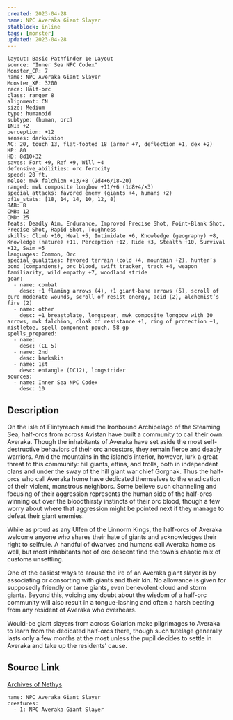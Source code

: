 ```yaml
---
created: 2023-04-28
name: NPC Averaka Giant Slayer
statblock: inline
tags: [monster]
updated: 2023-04-28
---
```

```statblock
layout: Basic Pathfinder 1e Layout
source: "Inner Sea NPC Codex"
Monster_CR: 7
name: NPC Averaka Giant Slayer
Monster_XP: 3200
race: Half-orc
class: ranger 8
alignment: CN
size: Medium
type: humanoid
subtype: (human, orc)
INI: +2
perception: +12
senses: darkvision
AC: 20, touch 13, flat-footed 18 (armor +7, deflection +1, dex +2)
HP: 80
HD: 8d10+32
saves: Fort +9, Ref +9, Will +4
defensive_abilities: orc ferocity
speed: 20 ft.
melee: mwk falchion +13/+8 (2d4+6/18-20)
ranged: mwk composite longbow +11/+6 (1d8+4/×3)
special_attacks: favored enemy (giants +4, humans +2)
pf1e_stats: [18, 14, 14, 10, 12, 8]
BAB: 8
CMB: 12
CMD: 25
feats: Deadly Aim, Endurance, Improved Precise Shot, Point-Blank Shot, Precise Shot, Rapid Shot, Toughness
skills: Climb +10, Heal +5, Intimidate +6, Knowledge (geography) +8, Knowledge (nature) +11, Perception +12, Ride +3, Stealth +10, Survival +12, Swim +5
languages: Common, Orc
special_qualities: favored terrain (cold +4, mountain +2), hunter’s bond (companions), orc blood, swift tracker, track +4, weapon familiarity, wild empathy +7, woodland stride
gear:
  - name: combat
    desc: +1 flaming arrows (4), +1 giant-bane arrows (5), scroll of cure moderate wounds, scroll of resist energy, acid (2), alchemist’s fire (2)
  - name: other
    desc: +1 breastplate, longspear, mwk composite longbow with 30 arrows, mwk falchion, cloak of resistance +1, ring of protection +1, mistletoe, spell component pouch, 58 gp
spells_prepared:
  - name:
    desc: (CL 5)
  - name: 2nd
    desc: barkskin
  - name: 1st
    desc: entangle (DC12), longstrider
sources:
  - name: Inner Sea NPC Codex
    desc: 10
```
## Description
On the isle of Flintyreach amid the Ironbound Archipelago of the Steaming Sea, half-orcs from across Avistan have built a community to call their own: Averaka. Though the inhabitants of Averaka have set aside the most self-destructive behaviors of their orc ancestors, they remain fierce and deadly warriors. Amid the mountains in the island’s interior, however, lurk a great threat to this community: hill giants, ettins, and trolls, both in independent clans and under the sway of the hill giant war chief Gorgnak. Thus the half-orcs who call Averaka home have dedicated themselves to the eradication of their violent, monstrous neighbors. Some believe such channeling and focusing of their aggression represents the human side of the half-orcs winning out over the bloodthirsty instincts of their orc blood, though a few worry about where that aggression might be pointed next if they manage to defeat their giant enemies.

While as proud as any Ulfen of the Linnorm Kings, the half-orcs of Averaka welcome anyone who shares their hate of giants and acknowledges their right to selfrule. A handful of dwarves and humans call Averaka home as well, but most inhabitants not of orc descent find the town’s chaotic mix of customs unsettling.

One of the easiest ways to arouse the ire of an Averaka giant slayer is by associating or consorting with giants and their kin. No allowance is given for supposedly friendly or tame giants, even benevolent cloud and storm giants. Beyond this, voicing any doubt about the wisdom of a half-orc community will also result in a tongue-lashing and often a harsh beating from any resident of Averaka who overhears.

Would-be giant slayers from across Golarion make pilgrimages to Averaka to learn from the dedicated half-orcs there, though such tutelage generally lasts only a few months at the most unless the pupil decides to settle in Averaka and take up the residents’ cause.
## Source Link
[Archives of Nethys](https://aonprd.com/NPCDisplay.aspx?ItemName=Averaka%20Giant%20Slayer)
```encounter-table
name: NPC Averaka Giant Slayer
creatures:
  - 1: NPC Averaka Giant Slayer
```
